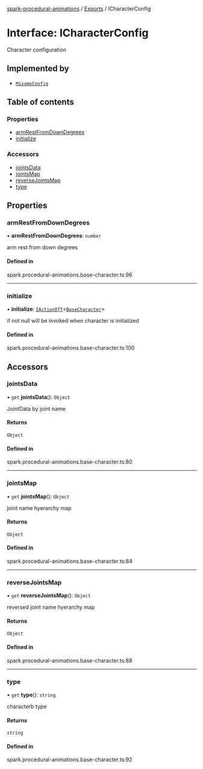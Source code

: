 [spark-procedural-animations](../README.md) / [Exports](../modules.md) / ICharacterConfig

# Interface: ICharacterConfig

Character configuration

## Implemented by

- [`MixamoConfig`](../classes/MixamoConfig.md)

## Table of contents

### Properties

- [armRestFromDownDegrees](ICharacterConfig.md#armrestfromdowndegrees)
- [initialize](ICharacterConfig.md#initialize)

### Accessors

- [jointsData](ICharacterConfig.md#jointsdata)
- [jointsMap](ICharacterConfig.md#jointsmap)
- [reverseJointsMap](ICharacterConfig.md#reversejointsmap)
- [type](ICharacterConfig.md#type)

## Properties

### armRestFromDownDegrees

• **armRestFromDownDegrees**: `number`

arm rest from down degrees

#### Defined in

spark.procedural-animations.base-character.ts:96

___

### initialize

• **initialize**: [`IActionOfT`](IActionOfT.md)<[`BaseCharacter`](../classes/BaseCharacter.md)\>

if not null will be invoked when character is initialized

#### Defined in

spark.procedural-animations.base-character.ts:100

## Accessors

### jointsData

• `get` **jointsData**(): `Object`

JointData by joint name

#### Returns

`Object`

#### Defined in

spark.procedural-animations.base-character.ts:80

___

### jointsMap

• `get` **jointsMap**(): `Object`

joint name hyerarchy map

#### Returns

`Object`

#### Defined in

spark.procedural-animations.base-character.ts:84

___

### reverseJointsMap

• `get` **reverseJointsMap**(): `Object`

reversed joint name hyerarchy map

#### Returns

`Object`

#### Defined in

spark.procedural-animations.base-character.ts:88

___

### type

• `get` **type**(): `string`

characterb type

#### Returns

`string`

#### Defined in

spark.procedural-animations.base-character.ts:92
